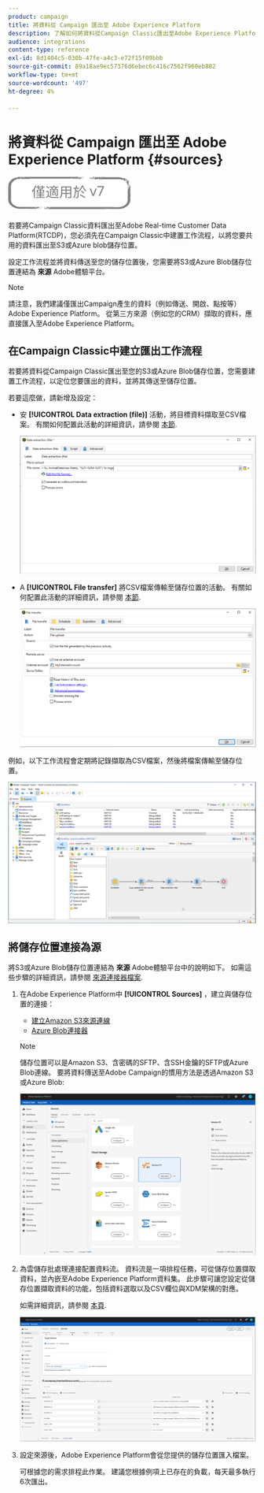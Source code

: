 ```yaml
---
product: campaign
title: 將資料從 Campaign 匯出至 Adobe Experience Platform
description: 了解如何將資料從Campaign Classic匯出至Adobe Experience Platform。
audience: integrations
content-type: reference
exl-id: 8d1404c5-030b-47fe-a4c3-e72f15f09bbb
source-git-commit: 89a18ae9ec57376d6ebec6c416c7562f960eb882
workflow-type: tm+mt
source-wordcount: '497'
ht-degree: 4%

---
```


# 將資料從 Campaign 匯出至 Adobe Experience Platform {#sources}

![](../../assets/v7-only.svg)

若要將Campaign Classic資料匯出至Adobe Real-time Customer Data Platform(RTCDP)，您必須先在Campaign Classic中建置工作流程，以將您要共用的資料匯出至S3或Azure blob儲存位置。

設定工作流程並將資料傳送至您的儲存位置後，您需要將S3或Azure Blob儲存位置連結為 **來源** Adobe體驗平台。

>[!NOTE]
>
>請注意，我們建議僅匯出Campaign產生的資料（例如傳送、開啟、點按等） Adobe Experience Platform。 從第三方來源（例如您的CRM）擷取的資料，應直接匯入至Adobe Experience Platform。

## 在Campaign Classic中建立匯出工作流程

若要將資料從Campaign Classic匯出至您的S3或Azure Blob儲存位置，您需要建置工作流程，以定位您要匯出的資料，並將其傳送至儲存位置。

若要這麼做，請新增及設定：

* 安 **[!UICONTROL Data extraction (file)]** 活動，將目標資料擷取至CSV檔案。 有關如何配置此活動的詳細資訊，請參閱 [本節](../../workflow/using/extraction--file-.md).

   ![](assets/rtcdp-extract-file.png)

* A **[!UICONTROL File transfer]** 將CSV檔案傳輸至儲存位置的活動。 有關如何配置此活動的詳細資訊，請參閱 [本節](../../workflow/using/file-transfer.md).

   ![](assets/rtcdp-file-transfer.png)

例如，以下工作流程會定期將記錄擷取為CSV檔案，然後將檔案傳輸至儲存位置。

![](assets/aep-export.png)

## 將儲存位置連接為源

將S3或Azure Blob儲存位置連結為 **來源** Adobe體驗平台中的說明如下。 如需這些步驟的詳細資訊，請參閱 [來源連接器檔案](https://experienceleague.adobe.com/docs/experience-platform/sources/home.html?lang=zh-Hant).

1. 在Adobe Experience Platform中 **[!UICONTROL Sources]** ，建立與儲存位置的連接：

   * [建立Amazon S3來源連線](https://experienceleague.adobe.com/docs/experience-platform/sources/ui-tutorials/create/cloud-storage/s3.html)
   * [Azure Blob連接器](https://experienceleague.adobe.com/docs/experience-platform/sources/connectors/cloud-storage/blob.html)

   >[!NOTE]
   >
   >儲存位置可以是Amazon S3、含密碼的SFTP、含SSH金鑰的SFTP或Azure Blob連線。 要將資料傳送至Adobe Campaign的慣用方法是透過Amazon S3或Azure Blob:

   ![](assets/rtcdp-connector.png)

1. 為雲儲存批處理連接配置資料流。 資料流是一項排程任務，可從儲存位置擷取資料，並內嵌至Adobe Experience Platform資料集。 此步驟可讓您設定從儲存位置擷取資料的功能，包括資料選取以及CSV欄位與XDM架構的對應。

   如需詳細資訊，請參閱 [本頁](https://experienceleague.adobe.com/docs/experience-platform/sources/ui-tutorials/dataflow/cloud-storage.html).

   ![](assets/rtcdp-map-xdm.png)

1. 設定來源後，Adobe Experience Platform會從您提供的儲存位置匯入檔案。

   可根據您的需求排程此作業。 建議您根據例項上已存在的負載，每天最多執行6次匯出。
